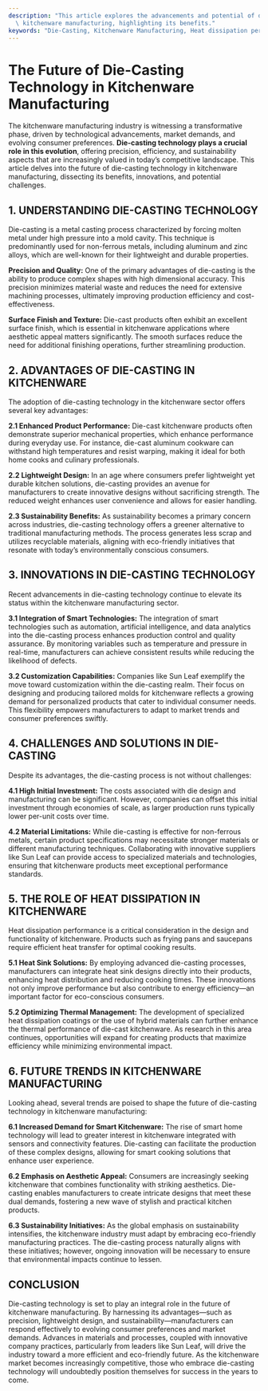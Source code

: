 ```yaml
---
description: "This article explores the advancements and potential of die-casting technology in\
  \ kitchenware manufacturing, highlighting its benefits."
keywords: "Die-Casting, Kitchenware Manufacturing, Heat dissipation performance, Heat sink"
---
```

# The Future of Die-Casting Technology in Kitchenware Manufacturing

The kitchenware manufacturing industry is witnessing a transformative phase, driven by technological advancements, market demands, and evolving consumer preferences. **Die-casting technology plays a crucial role in this evolution**, offering precision, efficiency, and sustainability aspects that are increasingly valued in today’s competitive landscape. This article delves into the future of die-casting technology in kitchenware manufacturing, dissecting its benefits, innovations, and potential challenges.

## 1. UNDERSTANDING DIE-CASTING TECHNOLOGY

Die-casting is a metal casting process characterized by forcing molten metal under high pressure into a mold cavity. This technique is predominantly used for non-ferrous metals, including aluminum and zinc alloys, which are well-known for their lightweight and durable properties. 

**Precision and Quality:** One of the primary advantages of die-casting is the ability to produce complex shapes with high dimensional accuracy. This precision minimizes material waste and reduces the need for extensive machining processes, ultimately improving production efficiency and cost-effectiveness.

**Surface Finish and Texture:** Die-cast products often exhibit an excellent surface finish, which is essential in kitchenware applications where aesthetic appeal matters significantly. The smooth surfaces reduce the need for additional finishing operations, further streamlining production.

## 2. ADVANTAGES OF DIE-CASTING IN KITCHENWARE

The adoption of die-casting technology in the kitchenware sector offers several key advantages:

**2.1 Enhanced Product Performance:** Die-cast kitchenware products often demonstrate superior mechanical properties, which enhance performance during everyday use. For instance, die-cast aluminum cookware can withstand high temperatures and resist warping, making it ideal for both home cooks and culinary professionals.

**2.2 Lightweight Design:** In an age where consumers prefer lightweight yet durable kitchen solutions, die-casting provides an avenue for manufacturers to create innovative designs without sacrificing strength. The reduced weight enhances user convenience and allows for easier handling.

**2.3 Sustainability Benefits:** As sustainability becomes a primary concern across industries, die-casting technology offers a greener alternative to traditional manufacturing methods. The process generates less scrap and utilizes recyclable materials, aligning with eco-friendly initiatives that resonate with today’s environmentally conscious consumers.

## 3. INNOVATIONS IN DIE-CASTING TECHNOLOGY

Recent advancements in die-casting technology continue to elevate its status within the kitchenware manufacturing sector. 

**3.1 Integration of Smart Technologies:** The integration of smart technologies such as automation, artificial intelligence, and data analytics into the die-casting process enhances production control and quality assurance. By monitoring variables such as temperature and pressure in real-time, manufacturers can achieve consistent results while reducing the likelihood of defects.

**3.2 Customization Capabilities:** Companies like Sun Leaf exemplify the move toward customization within the die-casting realm. Their focus on designing and producing tailored molds for kitchenware reflects a growing demand for personalized products that cater to individual consumer needs. This flexibility empowers manufacturers to adapt to market trends and consumer preferences swiftly.

## 4. CHALLENGES AND SOLUTIONS IN DIE-CASTING

Despite its advantages, the die-casting process is not without challenges:

**4.1 High Initial Investment:** The costs associated with die design and manufacturing can be significant. However, companies can offset this initial investment through economies of scale, as larger production runs typically lower per-unit costs over time.

**4.2 Material Limitations:** While die-casting is effective for non-ferrous metals, certain product specifications may necessitate stronger materials or different manufacturing techniques. Collaborating with innovative suppliers like Sun Leaf can provide access to specialized materials and technologies, ensuring that kitchenware products meet exceptional performance standards.

## 5. THE ROLE OF HEAT DISSIPATION IN KITCHENWARE

Heat dissipation performance is a critical consideration in the design and functionality of kitchenware. Products such as frying pans and saucepans require efficient heat transfer for optimal cooking results. 

**5.1 Heat Sink Solutions:** By employing advanced die-casting processes, manufacturers can integrate heat sink designs directly into their products, enhancing heat distribution and reducing cooking times. These innovations not only improve performance but also contribute to energy efficiency—an important factor for eco-conscious consumers.

**5.2 Optimizing Thermal Management:** The development of specialized heat dissipation coatings or the use of hybrid materials can further enhance the thermal performance of die-cast kitchenware. As research in this area continues, opportunities will expand for creating products that maximize efficiency while minimizing environmental impact.

## 6. FUTURE TRENDS IN KITCHENWARE MANUFACTURING

Looking ahead, several trends are poised to shape the future of die-casting technology in kitchenware manufacturing:

**6.1 Increased Demand for Smart Kitchenware:** The rise of smart home technology will lead to greater interest in kitchenware integrated with sensors and connectivity features. Die-casting can facilitate the production of these complex designs, allowing for smart cooking solutions that enhance user experience.

**6.2 Emphasis on Aesthetic Appeal:** Consumers are increasingly seeking kitchenware that combines functionality with striking aesthetics. Die-casting enables manufacturers to create intricate designs that meet these dual demands, fostering a new wave of stylish and practical kitchen products.

**6.3 Sustainability Initiatives:** As the global emphasis on sustainability intensifies, the kitchenware industry must adapt by embracing eco-friendly manufacturing practices. The die-casting process naturally aligns with these initiatives; however, ongoing innovation will be necessary to ensure that environmental impacts continue to lessen.

## CONCLUSION

Die-casting technology is set to play an integral role in the future of kitchenware manufacturing. By harnessing its advantages—such as precision, lightweight design, and sustainability—manufacturers can respond effectively to evolving consumer preferences and market demands. Advances in materials and processes, coupled with innovative company practices, particularly from leaders like Sun Leaf, will drive the industry toward a more efficient and eco-friendly future. As the kitchenware market becomes increasingly competitive, those who embrace die-casting technology will undoubtedly position themselves for success in the years to come.
